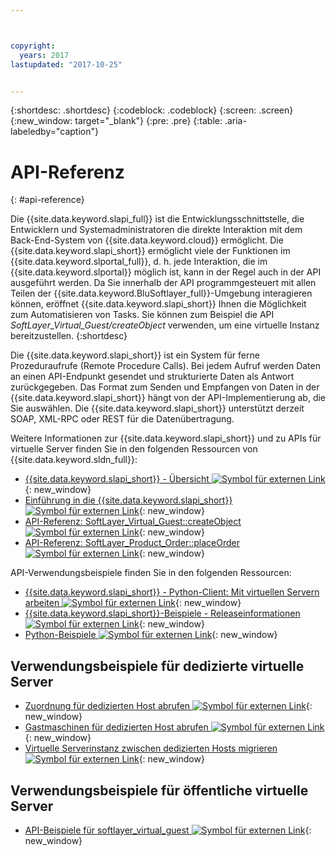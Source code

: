 ```yaml
---



copyright:
  years: 2017
lastupdated: "2017-10-25"


---
```


{:shortdesc: .shortdesc}
{:codeblock: .codeblock}
{:screen: .screen}
{:new_window: target="_blank"}
{:pre: .pre}
{:table: .aria-labeledby="caption"}

# API-Referenz
{: #api-reference} 

Die {{site.data.keyword.slapi_full}} ist die Entwicklungsschnittstelle, die Entwicklern und Systemadministratoren die direkte Interaktion mit dem Back-End-System von {{site.data.keyword.cloud}} ermöglicht. Die {{site.data.keyword.slapi_short}} ermöglicht viele der Funktionen im {{site.data.keyword.slportal_full}}, d. h. jede Interaktion, die im {{site.data.keyword.slportal}} möglich ist, kann in der Regel auch in der API ausgeführt werden. Da Sie innerhalb der API programmgesteuert mit allen Teilen der {{site.data.keyword.BluSoftlayer_full}}-Umgebung interagieren können, eröffnet {{site.data.keyword.slapi_short}} Ihnen die Möglichkeit zum Automatisieren von Tasks. Sie können zum Beispiel die API *SoftLayer_Virtual_Guest/createObject* verwenden, um eine virtuelle Instanz bereitzustellen.
{:shortdesc}

Die {{site.data.keyword.slapi_short}} ist ein System für ferne Prozeduraufrufe (Remote Procedure Calls). Bei jedem Aufruf werden Daten an einen API-Endpunkt gesendet und strukturierte Daten als Antwort zurückgegeben. Das Format zum Senden und Empfangen von Daten in der {{site.data.keyword.slapi_short}} hängt von der API-Implementierung ab, die Sie auswählen. Die {{site.data.keyword.slapi_short}} unterstützt derzeit SOAP, XML-RPC oder REST für die Datenübertragung.

Weitere Informationen zur {{site.data.keyword.slapi_short}} und zu APIs für virtuelle Server finden Sie in den folgenden Ressourcen von {{site.data.keyword.sldn_full}}:
* [{{site.data.keyword.slapi_short}} - Übersicht ![Symbol für externen Link](../icons/launch-glyph.svg "Symbol für externen Link")](https://sldn.softlayer.com/article/softlayer-api-overview){: new_window} 
* [Einführung in die {{site.data.keyword.slapi_short}} ![Symbol für externen Link](../icons/launch-glyph.svg "Symbol für externen Link")](http://sldn.softlayer.com/article/getting-started){: new_window}
* [API-Referenz: SoftLayer_Virtual_Guest::createObject ![Symbol für externen Link](../icons/launch-glyph.svg "Symbol für externen Link")](http://sldn.softlayer.com/reference/services/softlayer_virtual_guest/createobject){: new_window}
* [API-Referenz: SoftLayer_Product_Order::placeOrder ![Symbol für externen Link](../icons/launch-glyph.svg "Symbol für externen Link")](http://sldn.softlayer.com/reference/services/SoftLayer_Product_Order/placeOrder){: new_window}

API-Verwendungsbeispiele finden Sie in den folgenden Ressourcen:
* [{{site.data.keyword.slapi_short}} - Python-Client: Mit virtuellen Servern arbeiten ![Symbol für externen Link](../icons/launch-glyph.svg "Symbol für externen Link")](http://softlayer-python.readthedocs.io/en/latest/cli/vs.html){: new_window}
* [{{site.data.keyword.slapi_short}}-Beispiele - Releaseinformationen ![Symbol für externen Link](../icons/launch-glyph.svg "Symbol für externen Link")](https://softlayer.github.io/){: new_window}
* [Python-Beispiele ![Symbol für externen Link](../icons/launch-glyph.svg "Symbol für externen Link")](https://softlayer.github.io/python/){: new_window}

## Verwendungsbeispiele für dedizierte virtuelle Server
* [Zuordnung für dedizierten Host abrufen ![Symbol für externen Link](../icons/launch-glyph.svg "Symbol für externen Link")](https://softlayer.github.io/python/getdedihostallocation/){: new_window}
* [Gastmaschinen für dedizierten Host abrufen ![Symbol für externen Link](../icons/launch-glyph.svg "Symbol für externen Link")](https://softlayer.github.io/python/getdedicatedhostguests/){: new_window}
* [Virtuelle Serverinstanz zwischen dedizierten Hosts migrieren ![Symbol für externen Link](../icons/launch-glyph.svg "Symbol für externen Link")](https://softlayer.github.io/python/migratededicatedinstance/){: new_window}

## Verwendungsbeispiele für öffentliche virtuelle Server
* [API-Beispiele für softlayer_virtual_guest ![Symbol für externen Link](../icons/launch-glyph.svg "Symbol für externen Link")](https://softlayer.github.io/classes/softlayer_virtual_guest/){: new_window}
